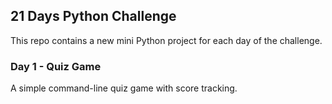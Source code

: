 ## 21 Days Python Challenge

This repo contains a new mini Python project for each day of the challenge.

### Day 1 - Quiz Game
A simple command-line quiz game with score tracking.
